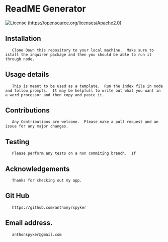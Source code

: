 # ReadME Generator


   ![License](https://img.shields.io/static/v1?label=License&message=Apache2.0&color=green)
   (https://opensource.org/licenses/Apache2.0)
       
       
   ## Installation
       
       Clone Down this repository to your local machine.  Make sure to istall the inquirer package and then you should be able to run it through node.
       
   ## Usage details
       
       This is meant to be used as a template.  Run the index file in node and follow prompts.  It may be helpfull to write out what you want in a word processor and then copy and paste it.
       
   ## Contributions
       
       Any Contributions are welcome.  Please make a pull request and an issue for any major changes.
       
   ## Testing
       
       Please perform any tests on a non commiting branch.  If
       
   ## Acknowledgements

       Thanks for checking out my app.
    
   ## Git Hub
       
       https://github.com/anthonyrspyker
       
   ## Email address.
       
       anthonspyker@gmail.com
       